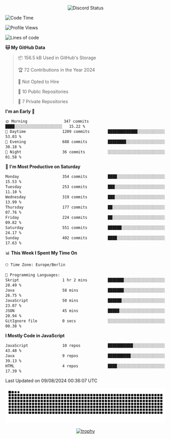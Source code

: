 <!-- Discord Status -->
<p align="center">
  <img src="https://lanyard.cnrad.dev/api/531896089096486922?borderRadius=30px" alt="Discord Status" />
</p>

<!--START_SECTION:waka-->
![Code Time](http://img.shields.io/badge/Code%20Time-908%20hrs%2017%20mins-blue)

![Profile Views](http://img.shields.io/badge/Profile%20Views-0-blue)

![Lines of code](https://img.shields.io/badge/From%20Hello%20World%20I%27ve%20Written-3.9%20million%20lines%20of%20code-blue)

**🐱 My GitHub Data** 

> 📦 156.5 kB Used in GitHub's Storage 
 > 
> 🏆 72 Contributions in the Year 2024
 > 
> 🚫 Not Opted to Hire
 > 
> 📜 10 Public Repositories 
 > 
> 🔑 7 Private Repositories 
 > 
**I'm an Early 🐤** 

```text
🌞 Morning                347 commits         ████░░░░░░░░░░░░░░░░░░░░░   15.22 % 
🌆 Daytime                1209 commits        █████████████░░░░░░░░░░░░   53.03 % 
🌃 Evening                688 commits         ████████░░░░░░░░░░░░░░░░░   30.18 % 
🌙 Night                  36 commits          ░░░░░░░░░░░░░░░░░░░░░░░░░   01.58 % 
```
📅 **I'm Most Productive on Saturday** 

```text
Monday                   354 commits         ████░░░░░░░░░░░░░░░░░░░░░   15.53 % 
Tuesday                  253 commits         ███░░░░░░░░░░░░░░░░░░░░░░   11.10 % 
Wednesday                319 commits         ███░░░░░░░░░░░░░░░░░░░░░░   13.99 % 
Thursday                 177 commits         ██░░░░░░░░░░░░░░░░░░░░░░░   07.76 % 
Friday                   224 commits         ██░░░░░░░░░░░░░░░░░░░░░░░   09.82 % 
Saturday                 551 commits         ██████░░░░░░░░░░░░░░░░░░░   24.17 % 
Sunday                   402 commits         ████░░░░░░░░░░░░░░░░░░░░░   17.63 % 
```


📊 **This Week I Spent My Time On** 

```text
🕑︎ Time Zone: Europe/Berlin

💬 Programming Languages: 
Skript                   1 hr 2 mins         ███████░░░░░░░░░░░░░░░░░░   28.49 % 
Java                     58 mins             ███████░░░░░░░░░░░░░░░░░░   26.75 % 
JavaScript               50 mins             ██████░░░░░░░░░░░░░░░░░░░   23.07 % 
JSON                     45 mins             █████░░░░░░░░░░░░░░░░░░░░   20.94 % 
GitIgnore file           0 secs              ░░░░░░░░░░░░░░░░░░░░░░░░░   00.38 % 
```

**I Mostly Code in JavaScript** 

```text
JavaScript               10 repos            ███████████░░░░░░░░░░░░░░   43.48 % 
Java                     9 repos             ██████████░░░░░░░░░░░░░░░   39.13 % 
HTML                     4 repos             ████░░░░░░░░░░░░░░░░░░░░░   17.39 % 
```




 Last Updated on 09/08/2024 00:36:07 UTC
<!--END_SECTION:waka-->

<!-- GitHub Contribution Snake -->
<p align="center">
  <img src="https://raw.githubusercontent.com/vxnsin/vxnsin/output/github-contribution-grid-snake-dark.svg" alt="GitHub Contribution Snake" />
</p>

<!-- GitHub Trophy -->
<p align="center">
  <a href="https://github.com/ryo-ma/github-profile-trophy">
    <img src="https://github-profile-trophy.vercel.app/?username=vxnsin&theme=onedark" alt="trophy" />
  </a>
</p>
